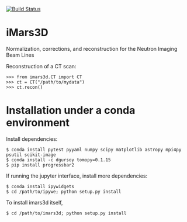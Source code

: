 [![Build Status](https://travis-ci.org/ornlneutronimaging/iMars3D.svg?branch=master)](https://travis-ci.org/ornlneutronimaging/iMars3D) 

# iMars3D
Normalization, corrections, and reconstruction for the Neutron Imaging Beam Lines

Reconstruction of a CT scan:

```
>>> from imars3d.CT import CT
>>> ct = CT("/path/to/mydata")
>>> ct.recon()
```

# Installation under a conda environment

Install dependencies:
```
$ conda install pytest pyyaml numpy scipy matplotlib astropy mpi4py psutil scikit-image
$ conda install -c dgursoy tomopy=0.1.15
$ pip install progressbar2
```

If running the jupyter interface, install more dependencies:

```
$ conda install ipywidgets
$ cd /path/to/ipywe; python setup.py install
```

To install imars3d itself,

```
$ cd /path/to/imars3d; python setup.py install
```
